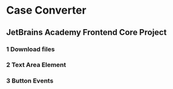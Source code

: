 # Case Converter

## JetBrains Academy Frontend Core Project

### 1 Download files
### 2 Text Area Element
### 3 Button Events
